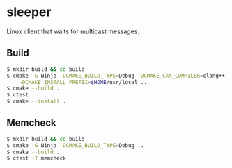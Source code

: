 # sleeper
Linux client that waits for multicast messages.

## Build
```bash
$ mkdir build && cd build
$ cmake -G Ninja -DCMAKE_BUILD_TYPE=Debug -DCMAKE_CXX_COMPILER=clang++ \
    -DCMAKE_INSTALL_PREFIX=$HOME/usr/local ..
$ cmake --build .
$ ctest
$ cmake --install .
```

## Memcheck
```bash
$ mkdir build && cd build
$ cmake -G Ninja -DCMAKE_BUILD_TYPE=Debug ..
$ cmake --build .
$ ctest -T memcheck
```

